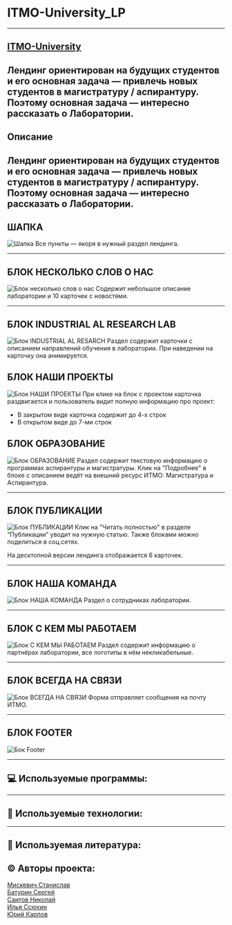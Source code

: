 # **ITMO-University_LP**
---
[ITMO-University](https://www.yandex.ru "Нажми на меня")
---
Лендинг ориентирован на будущих студентов и его основная задача — привлечь новых студентов в магистратуру / аспирантуру. Поэтому основная задача — интересно рассказать о Лаборатории.
---


## **Описание**

Лендинг ориентирован на будущих студентов и его основная задача — привлечь новых студентов в магистратуру / аспирантуру. Поэтому основная задача — интересно рассказать о Лаборатории.
---
## **ШАПКА**
![Шапка](https://user-images.githubusercontent.com/94468513/160718160-0195f1c4-67fc-4c6d-8584-7396916f68a6.png)
Все пункты — якоря в нужный раздел лендинга.

---

## **БЛОК НЕСКОЛЬКО СЛОВ О НАС**
![Блок несколько слов о нас](https://user-images.githubusercontent.com/94468513/160718473-628bdd4f-463e-4b9e-983f-c8872fd36032.png)
Содержит небольшое описание лаборатории и 10 карточек с новостями.

---

## **БЛОК INDUSTRIAL AL RESEARCH LAB**
![Блок INDUSTRIAL AL RESARCH](https://user-images.githubusercontent.com/94468513/160718512-d6143cb3-7853-4200-8e0d-b3424d0b6901.png)
Раздел содержит карточки с описанием направлений обучения в лаборатории.
При наведении на карточку она анимируется.

## **БЛОК НАШИ ПРОЕКТЫ**
![Блок НАШИ ПРОЕКТЫ](https://user-images.githubusercontent.com/94468513/160718532-aa6edfec-92d3-49d8-97d7-a6ec990464d1.png)
При клике на блок с проектом карточка раздвигается  и пользователь видит полную информацию про проект:

- В закрытом виде карточка содержит до 4-х строк
- В открытом виде до 7-ми строк

## **БЛОК ОБРАЗОВАНИЕ**
![Блок ОБРАЗОВАНИЕ](https://user-images.githubusercontent.com/94468513/160718554-ccb6796b-8cda-4e35-852c-f365628feaf9.png)
Раздел содержит текстовую информацию о программах аспирантуры и магистратуры. Клик на "Подробнее" в блоке с описанием ведёт на внешний ресурс ИТМО: Магистратура и Аспирантура.

---

## **БЛОК ПУБЛИКАЦИИ**
![Блок ПУБЛИКАЦИИ](https://user-images.githubusercontent.com/94468513/160718577-f1198c96-3071-4b7e-affd-685e69f50f21.png)
Клик на "Читать полностью" в разделе “Публикации” уводит на нужную статью.
Также блоками можно поделиться в соц.сетях.

На десктопной версии лендинга отображается 6 карточек.

---

## **БЛОК НАША КОМАНДА**
![Блок НАША КОМАНДА](https://user-images.githubusercontent.com/94468513/160718602-ad2508e3-0c8c-4b6b-84cb-cb65cd019126.png)
Раздел о сотрудниках лаборатории.

---

## **БЛОК С КЕМ МЫ РАБОТАЕМ**
![Блок С КЕМ МЫ РАБОТАЕМ](https://user-images.githubusercontent.com/94468513/160718624-1053f0af-ca8b-48a6-b6d2-5bd08be4571a.png)
Раздел содержит информацию о партнёрах лаборатории, все логотипы в нём некликабельные.

---

## **БЛОК ВСЕГДА НА СВЯЗИ**
![Блок ВСЕГДА НА СВЯЗИ](https://user-images.githubusercontent.com/94468513/160718661-3306e67d-68d2-4882-a4a5-a93ddf55f921.png)
Форма отправляет сообщения на почту ИТМО.

---

## **БЛОК FOOTER**
![Бок Footer](https://user-images.githubusercontent.com/94468513/160718677-9f65a2c2-fc12-42ef-8f8a-12cdee14d7f9.png)

---

## :computer: Используемые программы:

---

## :pill: Используемые технологии:

---

## :book: Используемая литература:

## :copyright: Авторы проекта:

[Мискевич Станислав](https://github.com/MiskevichStanislav)
<br>
[Батурин Сергей](https://github.com/BaturinSS)
<br>
[Саитов Николай](https://github.com/nikolaysaitov)
<br>
[Илья Ссюхин](https://www.yandex.ru)
<br>
[Юрий Карпов](https://www.yandex.ru)


